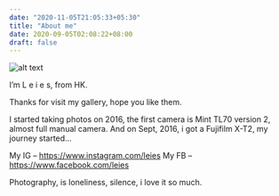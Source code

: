 ```yaml
---
date: "2020-11-05T21:05:33+05:30"
title: "About me"
date: 2020-09-05T02:08:22+08:00
draft: false
---
```


![alt text](/photo/lc.jpg "Leies.app")

I’m L e i e s, from HK.

Thanks for visit my gallery, hope you like them.

I started taking photos on 2016, the first camera is Mint TL70 version 2, almost full manual camera. And on Sept, 2016, i got a  Fujifilm X-T2, my journey started…

My IG – https://www.instagram.com/leies
My FB – https://www.facebook.com/leies

Photography, is loneliness, silence, i love it so much.


